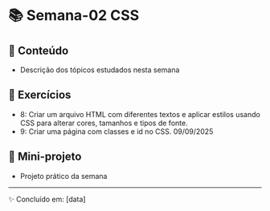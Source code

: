 # 📚 Semana-02 CSS

## 📌 Conteúdo
- Descrição dos tópicos estudados nesta semana

## 📝 Exercícios
- 8: Criar um arquivo HTML com diferentes textos e aplicar estilos usando CSS para alterar cores, tamanhos e tipos de fonte.
- 9: Criar uma página com classes e id no CSS. 09/09/2025

## 🚀 Mini-projeto
- Projeto prático da semana

---
✨ Concluído em: [data]
